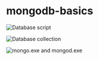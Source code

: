 # mongodb-basics

![Database script](https://res.cloudinary.com/tobilite/image/upload/v1585621174/Mongodb-basics/databasecript.jpg)

![Database collection](https://res.cloudinary.com/tobilite/image/upload/v1585621173/Mongodb-basics/database%20collection.jpg)

![mongo.exe and mongod.exe](https://res.cloudinary.com/tobilite/image/upload/v1585623152/Mongodb-basics/mongo.exe%20and%20mongod.exe.jpg)
